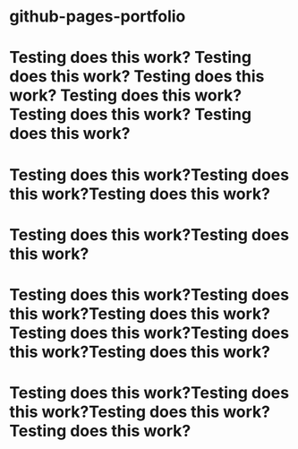 # github-pages-portfolio

# Testing does this work? Testing does this work? Testing does this work? Testing does this work? Testing does this work? Testing does this work?
# Testing does this work?Testing does this work?Testing does this work?
# Testing does this work?Testing does this work?
# Testing does this work?Testing does this work?Testing does this work?Testing does this work?Testing does this work?Testing does this work?
# Testing does this work?Testing does this work?Testing does this work?Testing does this work?

